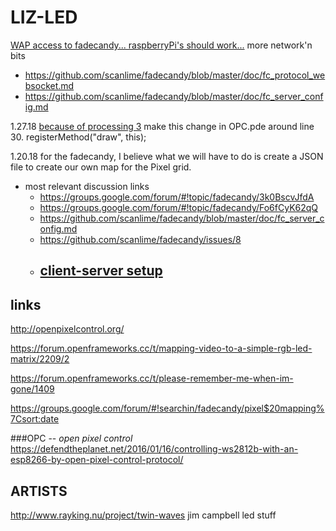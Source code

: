 # LIZ-LED

[WAP access to fadecandy... raspberryPi's should work...](http://scanlime.org/2014/02/standalone-wifi-fadecandy-server/)
more network'n bits
* https://github.com/scanlime/fadecandy/blob/master/doc/fc_protocol_websocket.md
* https://github.com/scanlime/fadecandy/blob/master/doc/fc_server_config.md

1.27.18
[because of processing 3](https://groups.google.com/forum/#!topic/fadecandy/AMPRMHGqunE) make this change in OPC.pde around line 30.
registerMethod("draw", this);

1.20.18 for the fadecandy, I believe what we will have to do is create a JSON file to create our own map for the Pixel grid.

* most relevant discussion links
  * https://groups.google.com/forum/#!topic/fadecandy/3k0BscvJfdA
  * https://groups.google.com/forum/#!topic/fadecandy/Fo6fCyK62qQ
  * https://github.com/scanlime/fadecandy/blob/master/doc/fc_server_config.md
  * https://github.com/scanlime/fadecandy/issues/8
  * ## [client-server setup](https://en.wikipedia.org/wiki/Client%E2%80%93server_model) 

  
## links
http://openpixelcontrol.org/

https://forum.openframeworks.cc/t/mapping-video-to-a-simple-rgb-led-matrix/2209/2

https://forum.openframeworks.cc/t/please-remember-me-when-im-gone/1409

https://groups.google.com/forum/#!searchin/fadecandy/pixel$20mapping%7Csort:date

###OPC -- *open pixel control* 
https://defendtheplanet.net/2016/01/16/controlling-ws2812b-with-an-esp8266-by-open-pixel-control-protocol/


## ARTISTS
http://www.rayking.nu/project/twin-waves
jim campbell led stuff
